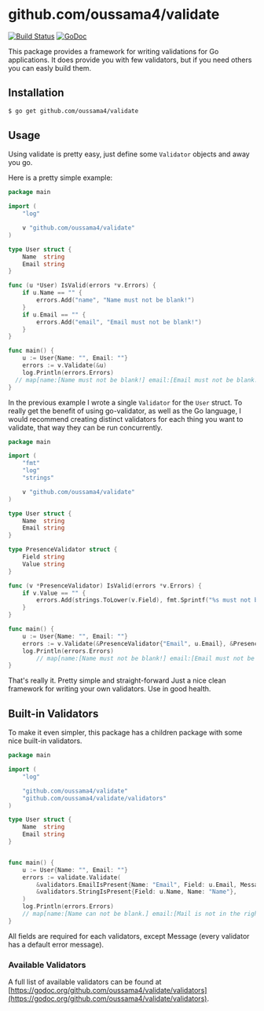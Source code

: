 # github.com/oussama4/validate
[![Build Status](https://travis-ci.org/gobuffalo/validate.svg?branch=master)](https://travis-ci.org/gobuffalo/validate) [![GoDoc](https://godoc.org/github.com/oussama4/validate?status.svg)](https://godoc.org/github.com/oussama4/validate)

This package provides a framework for writing validations for Go applications. It does provide you with few validators, but if you need others you can easly build them.

## Installation

```bash
$ go get github.com/oussama4/validate
```

## Usage

Using validate is pretty easy, just define some `Validator` objects and away you go.

Here is a pretty simple example:

```go
package main

import (
	"log"

	v "github.com/oussama4/validate"
)

type User struct {
	Name  string
	Email string
}

func (u *User) IsValid(errors *v.Errors) {
	if u.Name == "" {
		errors.Add("name", "Name must not be blank!")
	}
	if u.Email == "" {
		errors.Add("email", "Email must not be blank!")
	}
}

func main() {
	u := User{Name: "", Email: ""}
	errors := v.Validate(&u)
	log.Println(errors.Errors)
  // map[name:[Name must not be blank!] email:[Email must not be blank!]]
}
```

In the previous example I wrote a single `Validator` for the `User` struct. To really get the benefit of using go-validator, as well as the Go language, I would recommend creating distinct validators for each thing you want to validate, that way they can be run concurrently.

```go
package main

import (
	"fmt"
	"log"
	"strings"

	v "github.com/oussama4/validate"
)

type User struct {
	Name  string
	Email string
}

type PresenceValidator struct {
	Field string
	Value string
}

func (v *PresenceValidator) IsValid(errors *v.Errors) {
	if v.Value == "" {
		errors.Add(strings.ToLower(v.Field), fmt.Sprintf("%s must not be blank!", v.Field))
	}
}

func main() {
	u := User{Name: "", Email: ""}
	errors := v.Validate(&PresenceValidator{"Email", u.Email}, &PresenceValidator{"Name", u.Name})
	log.Println(errors.Errors)
        // map[name:[Name must not be blank!] email:[Email must not be blank!]]
}
```

That's really it. Pretty simple and straight-forward Just a nice clean framework for writing your own validators. Use in good health.

## Built-in Validators

To make it even simpler, this package has a children package with some nice built-in validators.

```go
package main

import (
	"log"

	"github.com/oussama4/validate"
	"github.com/oussama4/validate/validators"
)

type User struct {
	Name  string
	Email string
}


func main() {
	u := User{Name: "", Email: ""}
	errors := validate.Validate(
		&validators.EmailIsPresent{Name: "Email", Field: u.Email, Message: "Mail is not in the right format."},
		&validators.StringIsPresent{Field: u.Name, Name: "Name"},
	)
	log.Println(errors.Errors)
	// map[name:[Name can not be blank.] email:[Mail is not in the right format.]]
}
```

All fields are required for each validators, except Message (every validator has a default error message).

### Available Validators

A full list of available validators can be found at [https://godoc.org/github.com/oussama4/validate/validators](https://godoc.org/github.com/oussama4/validate/validators).

